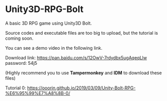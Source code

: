 # Unity3D-RPG-Bolt
A basic 3D RPG game using Unity3D Bolt. 

Source codes and executable files are too big to upload, but the tutorial is coming soon.

You can see a demo video in the following link.

Download link:  https://pan.baidu.com/s/12OwV-7rdydbx5ugAqeqLlw   password: 54j5

(Highly recommend you to use **Tampermonkey** and **IDM** to download these files)

Tutorial 0: https://ooorin.github.io/2019/03/09/Unity-Bolt-RPG-%E6%95%99%E7%A8%8B-0/

